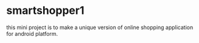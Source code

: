 # smartshopper1

this mini project is to make a unique version of online shopping application for
android platform.
